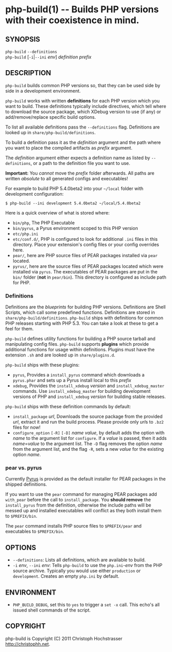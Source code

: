 # php-build(1) -- Builds PHP versions with their coexistence in mind.

## SYNOPSIS

`php-build` `--definitions` <br>
`php-build` [`-i`|`--ini` <var>env</var>] <var>definition</var> <var>prefix</var>

## DESCRIPTION

`php-build` builds common PHP versions so, that they
can be used side by side in a development environment.

`php-build` works with written **definitions** for each
PHP version which you want to build. These definitions
typically include directives, which tell where to download
the source package, which XDebug version to use (if any)
or add/remove/replace specific build options.

To list all available definitions pass the `--definitions`
flag. Definitions are looked up in `share/php-build/definitions`.

To build a definition pass it as the <var>definition</var> argument
and the path where you want to place the compiled artifacts
as <var>prefix</var> argument.

The <var>definition</var> argument either expects a definition name as
listed by `--definitions`, or a path to the definition file you
want to use.

**Important:** You *cannot* move the <var>prefix</var> folder
afterwards. All paths are written *absolute* to all
generated configs and executables!

For example to build PHP 5.4.0beta2 into your `~/local`
folder with development configuration:

`$ php-build --ini development 5.4.0beta2 ~/local/5.4.0beta2`

Here is a quick overview of what is stored where:

 * `bin/php`, The PHP Executable
 * `bin/pyrus`, a Pyrus environment scoped to this PHP version
 * `etc/php.ini`
 * `etc/conf.d/`, PHP is configured to look for additional
   `.ini` files in this directory. Place your extension's 
   config files or your config overrides here.
 * `pear/`, here are PHP source files of PEAR packages installed
   via `pear` located.
 * `pyrus/`, here are the source files of PEAR packages located 
   which were installed via `pyrus`. The executables of PEAR packages
   are put in the `bin/` folder (**not** in `pear/bin`). This
   directory is configured as include path for PHP.

### Definitions

Definitions are the *blueprints* for building PHP versions. Definitions
are Shell Scripts, which call some predefined functions. Definitions are
stored in `share/php-build/definitions`. `php-build` ships with
definitions for common PHP releases starting with PHP 5.3. You can
take a look at these to get a feel for them.

`php-build` defines utility functions for building a PHP source tarball
and manipulating config files. `php-build` supports
**plugins** which provide additional functions for usage within
definitions. Plugins must have the extension `.sh` and 
are looked up in `share/plugins.d`.

`php-build` ships with these plugins:

 * `pyrus`, Provides a `install_pyrus` command which downloads
   a `pyrus.phar` and sets up a Pyrus install local to this <var>prefix</var>
 * `xdebug`, Provides the `install_xdebug` <var>version</var> and
   `install_xdebug_master` commands. Use `install_xdebug_master` 
   for building development versions of PHP and `install_xdebug`
   <var>version</var> for building stable releases.

`php-build` ships with these definition commands by default:

 * `install_package` <var>url</var>, Downloads the source package from
   the provided <var>url</var>, extract it and run the build process.
   Please provide only <var>url</var>s to `.bz2` files for now!
 * `configure_option` `[-R]` `[-D]` <var>name</var> <var>value</var>, by default adds
   the option with <var>name</var> to the argument list for `configure`. If a
   <var>value</var> is passed, then it adds <var>name</var>=<var>value</var> to the argument list.
   The `-D` flag removes the option <var>name</var> from the argument list, and
   the flag `-R`, sets a new <var>value</var> for the existing option <var>name</var>.

### pear vs. pyrus

Currently [Pyrus](http://pear2.php.net/PEAR2_Pyrus) is provided
as the default installer for PEAR packages in the shipped definitions.

If you want to use the `pear` command for managing PEAR packages add
`with_pear` before the call to `install_package`. You __should remove__ the 
`install_pyrus` from the definition, otherwise the include paths
will be messed up and installed executables will conflict as they both
install them to `$PREFIX/bin`.

The `pear` command installs PHP source files to `$PREFIX/pear` and
executables to `$PREFIX/bin`.

## OPTIONS

 * `--definitions`:
   Lists all definitions, which are available to build.
 * `-i` <var>env</var>, `--ini` <var>env</var>:
   Tells `php-build` to use the `php.ini`-<var>env</var>
   from the PHP source archive. Typically you would
   use either `production` or `development`. Creates an
   empty `php.ini` by default.

## ENVIRONMENT

 * `PHP_BUILD_DEBUG`, set this to `yes` to trigger a `set -x`
   call. This echo's all issued shell commands of the script.

## COPYRIGHT

php-build is Copyright (C) 2011 Christoph Hochstrasser
<http://christophh.net>.


[SYNOPSIS]: #SYNOPSIS "SYNOPSIS"
[DESCRIPTION]: #DESCRIPTION "DESCRIPTION"
[Definitions]: #Definitions "Definitions"
[OPTIONS]: #OPTIONS "OPTIONS"
[ENVIRONMENT]: #ENVIRONMENT "ENVIRONMENT"
[COPYRIGHT]: #COPYRIGHT "COPYRIGHT"


[php-build(1)]: php-build.1.html
